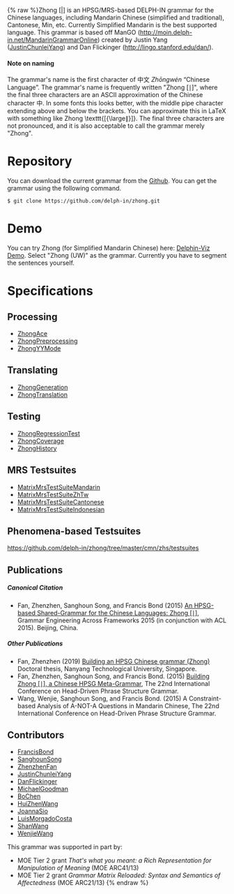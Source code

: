 {% raw %}Zhong \[\|\] is an HPSG/MRS-based DELPH-IN grammar for the Chinese
languages, including Mandarin Chinese (simplified and traditional),
Cantonese, Min, etc. Currently Simplified Mandarin is the best supported
language. This grammar is based off ManGO
(<http://moin.delph-in.net/MandarinGrammarOnline>) created by Justin
Yang ([JustinChunleiYang](https://blog.inductorsoftware.com/docsproto/summits/JustinChunleiYang)) and Dan Flickinger
(<http://lingo.stanford.edu/dan/>).

#### Note on naming

The grammar's name is the first character of 中文 *Zhōngwén* “Chinese
Language”. The grammar's name is frequently written "Zhong \[∣\]", where
the final three characters are an ASCII approximation of the Chinese
character 中. In some fonts this looks better, with the middle pipe
character extending above and below the brackets. You can approximate
this in LaTeX with something like Zhong \\texttt{\[{\\large$\|$}\]}. The
final three characters are not pronounced, and it is also acceptable to
call the grammar merely "Zhong".

# Repository

You can download the current grammar from the
[Github](https://github.com/delph-in/zhong). You can get the grammar
using the following command.

    $ git clone https://github.com/delph-in/zhong.git

# Demo

You can try Zhong (for Simplified Mandarin Chinese) here: [Delphin-Viz
Demo](http://delph-in.github.io/delphin-viz/demo/). Select "Zhong (UW)"
as the grammar. Currently you have to segment the sentences yourself.

# Specifications

## Processing

- [ZhongAce](https://blog.inductorsoftware.com/docsproto/grammars/ZhongAce)
- [ZhongPreprocessing](https://blog.inductorsoftware.com/docsproto/grammars/ZhongPreprocessing)
- [ZhongYYMode](https://blog.inductorsoftware.com/docsproto/grammars/ZhongYYMode)

## Translating

- [ZhongGeneration](https://blog.inductorsoftware.com/docsproto/grammars/ZhongGeneration)
- [ZhongTranslation](https://blog.inductorsoftware.com/docsproto/grammars/ZhongTranslation)

## Testing

- [ZhongRegressionTest](https://blog.inductorsoftware.com/docsproto/grammars/ZhongRegressionTest)
- [ZhongCoverage](https://blog.inductorsoftware.com/docsproto/grammars/ZhongCoverage)
- [ZhongHistory](https://blog.inductorsoftware.com/docsproto/grammars/ZhongHistory)

## MRS Testsuites

- [MatrixMrsTestSuiteMandarin](https://blog.inductorsoftware.com/docsproto/matrix/MatrixMrsTestSuiteMandarin)
- [MatrixMrsTestSuiteZhTw](https://blog.inductorsoftware.com/docsproto/matrix/MatrixMrsTestSuiteZhTw)
- [MatrixMrsTestSuiteCantonese](https://blog.inductorsoftware.com/docsproto/matrix/MatrixMrsTestSuiteCantonese)
- [MatrixMrsTestSuiteIndonesian](https://blog.inductorsoftware.com/docsproto/matrix/MatrixMrsTestSuiteIndonesian)

## Phenomena-based Testsuites

<https://github.com/delph-in/zhong/tree/master/cmn/zhs/testsuites>

## Publications

##### Canonical Citation

- Fan, Zhenzhen, Sanghoun Song, and Francis Bond (2015) [An HPSG-based
Shared-Grammar for the Chinese Languages: Zhong
\[∣\]](http://www.aclweb.org/anthology/W15-3303), Grammar
Engineering Across Frameworks 2015 (in conjunction with ACL 2015).
Beijing, China.

##### Other Publications

- Fan, Zhenzhen (2019) [Building an HPSG Chinese grammar (Zhong)](https://dr.ntu.edu.sg/handle/10356/87331)
Doctoral thesis, Nanyang Technological University, Singapore.
- Fan, Zhenzhen, Sanghoun Song, and Francis Bond. (2015) [Building Zhong
\[∣\], a Chinese HPSG
Meta-Grammar](http://web.stanford.edu/group/cslipublications/cslipublications/HPSG/2015/fsb.pdf),
The 22nd International Conference on Head-Driven Phrase Structure
Grammar.
- Wang, Wenjie, Sanghoun Song, and Francis Bond. (2015) A Constraint-based
Analysis of A-NOT-A Questions in Mandarin Chinese, The 22nd
International Conference on Head-Driven Phrase Structure
Grammar.

## Contributors

- [FrancisBond](https://blog.inductorsoftware.com/docsproto/summits/FrancisBond)
- [SanghounSong](https://blog.inductorsoftware.com/docsproto/summits/SanghounSong)
- [ZhenzhenFan](/ZhenzhenFan)
- [JustinChunleiYang](https://blog.inductorsoftware.com/docsproto/summits/JustinChunleiYang)
- [DanFlickinger](https://blog.inductorsoftware.com/docsproto/summits/DanFlickinger)
- [MichaelGoodman](https://blog.inductorsoftware.com/docsproto/summits/MichaelGoodman)
- [BoChen](/BoChen)
- [HuiZhenWang](https://blog.inductorsoftware.com/docsproto/summits/HuiZhenWang)
- [JoannaSio](/JoannaSio)
- [LuisMorgadoCosta](https://blog.inductorsoftware.com/docsproto/summits/LuisMorgadoCosta)
- [ShanWang](https://blog.inductorsoftware.com/docsproto/summits/ShanWang)
- [WenjieWang](https://blog.inductorsoftware.com/docsproto/summits/WenjieWang)

This grammar was supported in part by:

- MOE Tier 2 grant *That's what you meant: a Rich Representation for
Manipulation of Meaning* (MOE ARC41/13)
- MOE Tier 2 grant *Grammar Matrix Reloaded: Syntax and Semantics of
Affectedness* (MOE ARC21/13)
<update date omitted for speed>{% endraw %}